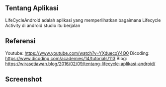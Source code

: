 Tentang Aplikasi
-------
LifeCycleAndroid  adalah aplikasi yang memperlihatkan bagaimana Lifecycle Activity di android studio itu berjalan

Referensi
---------
Youtube: https://www.youtube.com/watch?v=YXduecxY4Q0
Dicoding: https://www.dicoding.com/academies/14/tutorials/113
Blog: https://wirasetiawan.blog/2016/02/09/tentang-lifecycle-aplikasi-android/

Screenshot
------------
